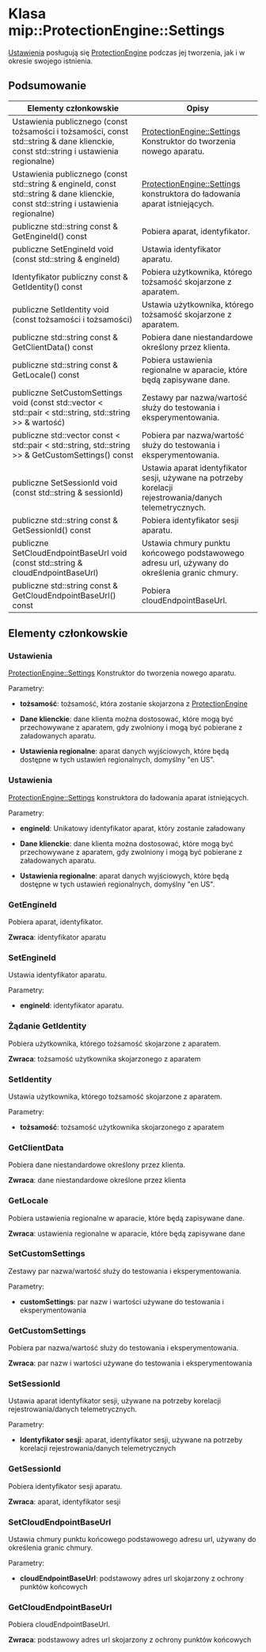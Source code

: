 # <a name="class-mipprotectionenginesettings"></a>Klasa mip::ProtectionEngine::Settings 
[Ustawienia](class_mip_protectionengine_settings.md) posługują się [ProtectionEngine](class_mip_protectionengine.md) podczas jej tworzenia, jak i w okresie swojego istnienia.
  
## <a name="summary"></a>Podsumowanie
 Elementy członkowskie                        | Opisy                                
--------------------------------|---------------------------------------------
 Ustawienia publicznego (const tożsamości i tożsamości, const std::string & dane klienckie, const std::string i ustawienia regionalne)  |  [ProtectionEngine::Settings](class_mip_protectionengine_settings.md) Konstruktor do tworzenia nowego aparatu.
 Ustawienia publicznego (const std::string & engineId, const std::string & dane klienckie, const std::string i ustawienia regionalne)  |  [ProtectionEngine::Settings](class_mip_protectionengine_settings.md) konstruktora do ładowania aparat istniejących.
 publiczne std::string const & GetEngineId() const  |  Pobiera aparat, identyfikator.
 publiczne SetEngineId void (const std::string & engineId)  |  Ustawia identyfikator aparatu.
 Identyfikator publiczny const & GetIdentity() const  |  Pobiera użytkownika, którego tożsamość skojarzone z aparatem.
 publiczne SetIdentity void (const tożsamości i tożsamości)  |  Ustawia użytkownika, którego tożsamość skojarzone z aparatem.
 publiczne std::string const & GetClientData() const  |  Pobiera dane niestandardowe określony przez klienta.
 publiczne std::string const & GetLocale() const  |  Pobiera ustawienia regionalne w aparacie, które będą zapisywane dane.
publiczne SetCustomSettings void (const std::vector < std::pair < std::string, std::string >> & wartość)  |  Zestawy par nazwa/wartość służy do testowania i eksperymentowania.
publiczne std::vector const < std::pair < std::string, std::string >> & GetCustomSettings() const  |  Pobiera par nazwa/wartość służy do testowania i eksperymentowania.
 publiczne SetSessionId void (const std::string & sessionId)  |  Ustawia aparat identyfikator sesji, używane na potrzeby korelacji rejestrowania/danych telemetrycznych.
 publiczne std::string const & GetSessionId() const  |  Pobiera identyfikator sesji aparatu.
 publiczne SetCloudEndpointBaseUrl void (const std::string & cloudEndpointBaseUrl)  |  Ustawia chmury punktu końcowego podstawowego adresu url, używany do określenia granic chmury.
 publiczne std::string const & GetCloudEndpointBaseUrl() const  |  Pobiera cloudEndpointBaseUrl.
  
## <a name="members"></a>Elementy członkowskie
  
### <a name="settings"></a>Ustawienia
[ProtectionEngine::Settings](class_mip_protectionengine_settings.md) Konstruktor do tworzenia nowego aparatu.

Parametry:  
* **tożsamość**: tożsamość, która zostanie skojarzona z [ProtectionEngine](class_mip_protectionengine.md)


* **Dane klienckie**: dane klienta można dostosować, które mogą być przechowywane z aparatem, gdy zwolniony i mogą być pobierane z załadowanych aparatu. 


* **Ustawienia regionalne**: aparat danych wyjściowych, które będą dostępne w tych ustawień regionalnych, domyślny "en US".


  
### <a name="settings"></a>Ustawienia
[ProtectionEngine::Settings](class_mip_protectionengine_settings.md) konstruktora do ładowania aparat istniejących.

Parametry:  
* **engineId**: Unikatowy identyfikator aparat, który zostanie załadowany 


* **Dane klienckie**: dane klienta można dostosować, które mogą być przechowywane z aparatem, gdy zwolniony i mogą być pobierane z załadowanych aparatu. 


* **Ustawienia regionalne**: aparat danych wyjściowych, które będą dostępne w tych ustawień regionalnych, domyślny "en US".


  
### <a name="getengineid"></a>GetEngineId
Pobiera aparat, identyfikator.

  
**Zwraca**: identyfikator aparatu
  
### <a name="setengineid"></a>SetEngineId
Ustawia identyfikator aparatu.

Parametry:  
* **engineId**: identyfikator aparatu.


  
### <a name="getidentity"></a>Żądanie GetIdentity
Pobiera użytkownika, którego tożsamość skojarzone z aparatem.

  
**Zwraca**: tożsamość użytkownika skojarzonego z aparatem
  
### <a name="setidentity"></a>SetIdentity
Ustawia użytkownika, którego tożsamość skojarzone z aparatem.

Parametry:  
* **tożsamość**: tożsamość użytkownika skojarzonego z aparatem


  
### <a name="getclientdata"></a>GetClientData
Pobiera dane niestandardowe określony przez klienta.

  
**Zwraca**: dane niestandardowe określone przez klienta
  
### <a name="getlocale"></a>GetLocale
Pobiera ustawienia regionalne w aparacie, które będą zapisywane dane.

  
**Zwraca**: ustawienia regionalne w aparacie, które będą zapisywane dane
  
### <a name="setcustomsettings"></a>SetCustomSettings
Zestawy par nazwa/wartość służy do testowania i eksperymentowania.

Parametry:  
* **customSettings**: par nazw i wartości używane do testowania i eksperymentowania


  
### <a name="getcustomsettings"></a>GetCustomSettings
Pobiera par nazwa/wartość służy do testowania i eksperymentowania.

  
**Zwraca**: par nazw i wartości używane do testowania i eksperymentowania
  
### <a name="setsessionid"></a>SetSessionId
Ustawia aparat identyfikator sesji, używane na potrzeby korelacji rejestrowania/danych telemetrycznych.

Parametry:  
* **Identyfikator sesji**: aparat, identyfikator sesji, używane na potrzeby korelacji rejestrowania/danych telemetrycznych


  
### <a name="getsessionid"></a>GetSessionId
Pobiera identyfikator sesji aparatu.

  
**Zwraca**: aparat, identyfikator sesji
  
### <a name="setcloudendpointbaseurl"></a>SetCloudEndpointBaseUrl
Ustawia chmury punktu końcowego podstawowego adresu url, używany do określenia granic chmury.

Parametry:  
* **cloudEndpointBaseUrl**: podstawowy adres url skojarzony z ochrony punktów końcowych


  
### <a name="getcloudendpointbaseurl"></a>GetCloudEndpointBaseUrl
Pobiera cloudEndpointBaseUrl.

  
**Zwraca**: podstawowy adres url skojarzony z ochrony punktów końcowych